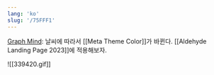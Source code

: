```yaml
---
lang: 'ko'
slug: '/75FFF1'
---
```


[Graph Mind](https://joeldueck.com/graph-mind.html): 날씨에 따라서 [[Meta Theme Color]]가 바뀐다. [[Aldehyde Landing Page 2023]]에 적용해보자.

![[339420.gif]]
